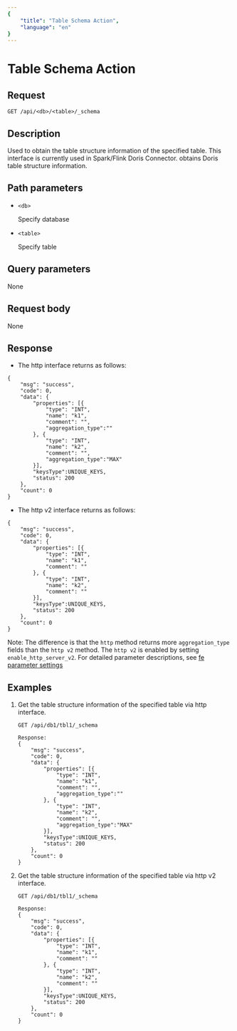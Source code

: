 ```yaml
---
{
    "title": "Table Schema Action",
    "language": "en"
}
---
```


<!-- 
Licensed to the Apache Software Foundation (ASF) under one
or more contributor license agreements.  See the NOTICE file
distributed with this work for additional information
regarding copyright ownership.  The ASF licenses this file
to you under the Apache License, Version 2.0 (the
"License"); you may not use this file except in compliance
with the License.  You may obtain a copy of the License at

  http://www.apache.org/licenses/LICENSE-2.0

Unless required by applicable law or agreed to in writing,
software distributed under the License is distributed on an
"AS IS" BASIS, WITHOUT WARRANTIES OR CONDITIONS OF ANY
KIND, either express or implied.  See the License for the
specific language governing permissions and limitations
under the License.
-->

# Table Schema Action

## Request

`GET /api/<db>/<table>/_schema`

## Description

Used to obtain the table structure information of the specified table. This interface is currently used in Spark/Flink Doris Connector.  obtains Doris table structure information.
    
## Path parameters

* `<db>`

    Specify database

* `<table>`

    Specify table

## Query parameters

None

## Request body

None

## Response
* The http interface returns as follows:
```
{
	"msg": "success",
	"code": 0,
	"data": {
		"properties": [{
			"type": "INT",
			"name": "k1",
			"comment": "",
			"aggregation_type":""
		}, {
			"type": "INT",
			"name": "k2",
			"comment": "",
			"aggregation_type":"MAX"
		}],
		"keysType":UNIQUE_KEYS,
		"status": 200
	},
	"count": 0
}
```
* The http v2 interface returns as follows:
```
{
	"msg": "success",
	"code": 0,
	"data": {
		"properties": [{
			"type": "INT",
			"name": "k1",
			"comment": ""
		}, {
			"type": "INT",
			"name": "k2",
			"comment": ""
		}],
		"keysType":UNIQUE_KEYS,
		"status": 200
	},
	"count": 0
}
```
Note: The difference is that the `http` method returns more `aggregation_type` fields than the `http v2` method. The `http v2` is enabled by setting `enable_http_server_v2`. For detailed parameter descriptions, see [fe parameter settings](../admin-manual/config/fe-config)

## Examples

1. Get the table structure information of the specified table via http interface.

    ```
    GET /api/db1/tbl1/_schema
    
    Response:
    {
    	"msg": "success",
    	"code": 0,
    	"data": {
    		"properties": [{
    			"type": "INT",
    			"name": "k1",
    			"comment": "",
    			"aggregation_type":""
    		}, {
    			"type": "INT",
    			"name": "k2",
    			"comment": "",
    			"aggregation_type":"MAX"
    		}],
    		"keysType":UNIQUE_KEYS,
    		"status": 200
    	},
    	"count": 0
    }
    ```
2. Get the table structure information of the specified table via http v2 interface.

    ```
    GET /api/db1/tbl1/_schema
    
    Response:
    {
    	"msg": "success",
    	"code": 0,
    	"data": {
    		"properties": [{
    			"type": "INT",
    			"name": "k1",
    			"comment": ""
    		}, {
    			"type": "INT",
    			"name": "k2",
    			"comment": ""
    		}],
    		"keysType":UNIQUE_KEYS,
    		"status": 200
    	},
    	"count": 0
    }
    ```
